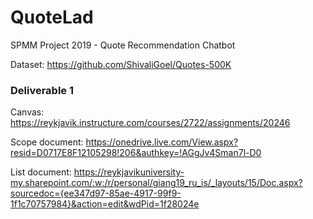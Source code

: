 # QuoteLad
SPMM Project 2019 - Quote Recommendation Chatbot


Dataset:
https://github.com/ShivaliGoel/Quotes-500K

### Deliverable 1
Canvas: https://reykjavik.instructure.com/courses/2722/assignments/20246

Scope document:
https://onedrive.live.com/View.aspx?resid=D0717E8F12105298!206&authkey=!AGgJv4Sman7l-D0

List document: 
https://reykjavikuniversity-my.sharepoint.com/:w:/r/personal/giang19_ru_is/_layouts/15/Doc.aspx?sourcedoc={ee347d97-85ae-4917-99f9-1f1c70757984}&action=edit&wdPid=1f28024e
